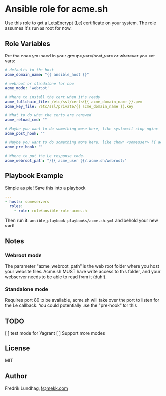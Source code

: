 # Ansible role for acme.sh

Use this role to get a LetsEncrypt (Le) certificate on your system. The role assumes it's run as root for now.

## Role Variables

Put the ones you need in your groups_vars/host_vars or wherever you set vars:
```yml
# defaults to the host
acme_domain_name: "{{ ansible_host }}"

# webroot or standalone for now
acme_mode: 'webroot'

# Where to install the cert when it's ready
acme_fullchain_file: /etc/ssl/certs/{{ acme_domain_name }}.pem
acme_key_file: /etc/ssl/private/{{ acme_domain_name }}.key

# What to do when the certs are renewed
acme_reload_cmd: ""

# Maybe you want to do something more here, like systemctl stop nginx
acme_post_hook: ""

# Maybe you want to do something more here, like chown <someuser> {{ acme_key_file }} ; systemctl start nginx
acme_pre_hook: ""

# Where to put the Le response code. 
acme_webroot_path: "/{{ acme_user }}/.acme.sh/webroot/"

```

## Playbook Example

Simple as pie! Save this into a playbook

```yml
---
- hosts: someservers 
  roles:
    - role: role/ansible-role-acme.sh
```

Then run it: `ansible_playbook playbooks/acme.sh.yml` and behold your new cert!

## Notes

### Webroot mode
The parameter "acme_webroot_path" is the web root folder where you host your website files. Acme.sh MUST have write access to this folder, and your webserver needs to be able to read from it (duh!).

### Standalone mode
Requires port 80 to be available, acme.sh will take over the port to listen for the Le callback. You could potentially use the "pre-hook" for this

## TODO

[ ] test mode for Vagrant
[ ] Support more modes

## License

MIT

## Author

Fredrik Lundhag, <f@mekk.com>
